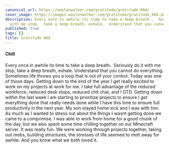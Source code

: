 ```yaml
---
canonical_url: https://waylonwalker.com/gratitude/gratitude_060/
cover_image: https://images.waylonwalker.com/gratitude/gratitude_060.png
description: Every once in awhile its time to take a deep breath..  Seriously do it
  with me stop,  take a deep breath, exhale.  Understand that you cannot do everything.  So
published: true
tags: []
title: Gratitude 060
---
```


#### Chill

Every once in awhile its time to take a deep breath..  Seriously do it with me stop,  take a deep breath, exhale.  Understand that you cannot do everything.  Sometimes life throws you a loop that is out of your control.  Today was one of those days.  Getting down to the end of the year I get really excited to work on my projects at work for me.  I take full advantage of the reduced workforce, reduced desk stops, reduced chit chat, and I GTD.  Getting down within the last week I am starting to prioritize projects to ensure I get everything done that really needs done while I have this time to ensure full productivity in the next year.  My son stayed home sick and I was with him.  As much as I wanted to stress out about the things I wasnt getting done we came to a comprimise.  I was able to work from home for a good chunk of the day, but we also spent some time chilling together on our Minecraft server.  It was really fun.  We were working through projects together, taking out mobs, building structures, the stresses of life seemed to melt away for awhile.  And you know what we both loved it.